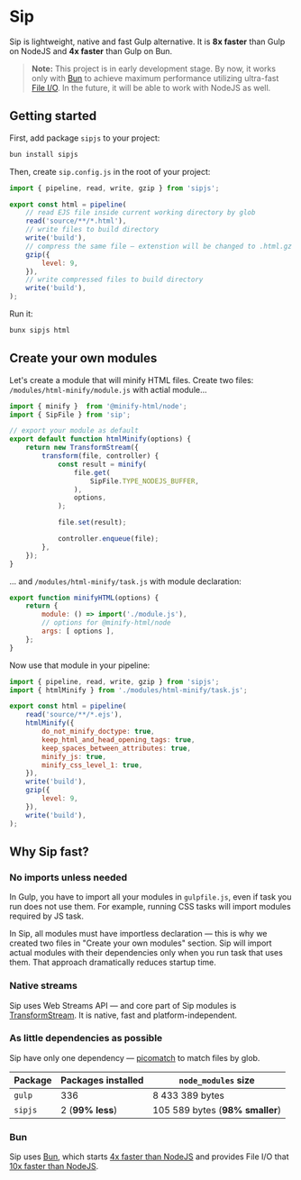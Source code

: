 # Sip

Sip is lightweight, native and fast Gulp alternative. It is **8x faster** than Gulp on NodeJS and **4x faster** than Gulp on Bun.

> **Note:** This project is in early development stage.
> By now, it works only with [Bun](https://bun.sh) to achieve maximum performance utilizing ultra-fast [File I/O](https://bun.sh/docs/api/file-io).
> In the future, it will be able to work with NodeJS as well.

## Getting started

First, add package `sipjs` to your project:

```bash
bun install sipjs
```

Then, create `sip.config.js` in the root of your project:

```js
import { pipeline, read, write, gzip } from 'sipjs';

export const html = pipeline(
    // read EJS file inside current working directory by glob
    read('source/**/*.html'),
    // write files to build directory
    write('build'),
    // compress the same file — extenstion will be changed to .html.gz
    gzip({
        level: 9,
    }),
    // write compressed files to build directory
    write('build'),
);
```

Run it:

```bash
bunx sipjs html
```

## Create your own modules

Let's create a module that will minify HTML files. Create two files: `/modules/html-minify/module.js` with actial module...

```js
import { minify }  from '@minify-html/node';
import { SipFile } from 'sip';

// export your module as default
export default function htmlMinify(options) {
    return new TransformStream({
        transform(file, controller) {
            const result = minify(
                file.get(
                    SipFile.TYPE_NODEJS_BUFFER,
                ),
                options,
            );

            file.set(result);

            controller.enqueue(file);
        },
    });
}
```

... and `/modules/html-minify/task.js` with module declaration:

```js
export function minifyHTML(options) {
    return {
        module: () => import('./module.js'),
        // options for @minify-html/node
        args: [ options ],
    };
}
```

Now use that module in your pipeline:

```js
import { pipeline, read, write, gzip } from 'sipjs';
import { htmlMinify } from './modules/html-minify/task.js';

export const html = pipeline(
    read('source/**/*.ejs'),
    htmlMinify({
        do_not_minify_doctype: true,
        keep_html_and_head_opening_tags: true,
        keep_spaces_between_attributes: true,
        minify_js: true,
        minify_css_level_1: true,
    }),
    write('build'),
    gzip({
        level: 9,
    }),
    write('build'),
);
```

## Why Sip fast?

### No imports unless needed

In Gulp, you have to import all your modules in `gulpfile.js`, even if task you run does not use them. For example, running CSS tasks will import modules required by JS task.

In Sip, all modules must have importless declaration — this is why we created two files in "Create your own modules" section. Sip will import actual modules with their dependencies only when you run task that uses them. That approach dramatically reduces startup time.

### Native streams

Sip uses Web Streams API — and core part of Sip modules is [TransformStream](https://developer.mozilla.org/en-US/docs/Web/API/TransformStream). It is native, fast and platform-independent.

### As little dependencies as possible

Sip have only one dependency — [picomatch](https://npmjs.com/package/picomatch) to match files by glob.

| Package | Packages installed | `node_modules` size |
| --- | --- | --- |
| `gulp` | 336 | 8 433 389 bytes |
| `sipjs` | 2 (**99% less**) | 105 589 bytes (**98% smaller**) |

### Bun

Sip uses [Bun](https://bun.sh), which starts [4x faster than NodeJS](https://twitter.com/jarredsumner/status/1499225725492076544) and provides File I/O that [10x faster than NodeJS](https://bun.sh/docs/api/file-io#benchmarks).
